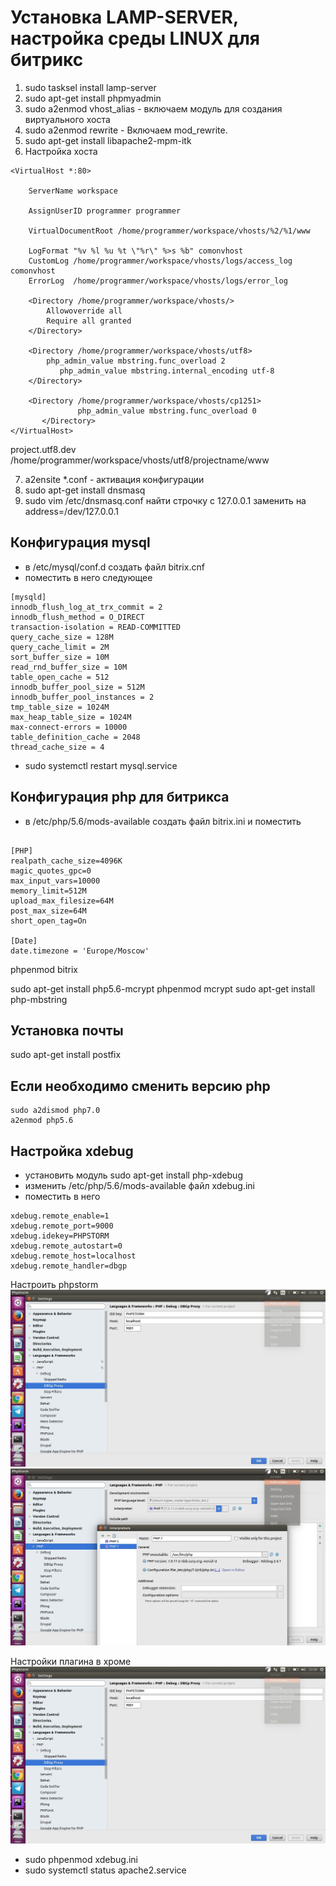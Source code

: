 # Установка LAMP-SERVER, настройка среды LINUX для битрикс

1. sudo tasksel install lamp-server
2. sudo apt-get install phpmyadmin
3. sudo a2enmod vhost_alias - включаем модуль для создания виртуального хоста
4. sudo a2enmod rewrite - Включаем  mod_rewrite.
5. sudo apt-get install libapache2-mpm-itk
6. Настройка хоста
```
<VirtualHost *:80>

    ServerName workspace

    AssignUserID programmer programmer

    VirtualDocumentRoot /home/programmer/workspace/vhosts/%2/%1/www

    LogFormat "%v %l %u %t \"%r\" %>s %b" comonvhost
    CustomLog /home/programmer/workspace/vhosts/logs/access_log comonvhost
    ErrorLog  /home/programmer/workspace/vhosts/logs/error_log    

    <Directory /home/programmer/workspace/vhosts/>
        Allowoverride all
        Require all granted
    </Directory>

    <Directory /home/programmer/workspace/vhosts/utf8>
        php_admin_value mbstring.func_overload 2
           php_admin_value mbstring.internal_encoding utf-8    
    </Directory>

    <Directory /home/programmer/workspace/vhosts/cp1251>
               php_admin_value mbstring.func_overload 0
       </Directory>
</VirtualHost>

```
project.utf8.dev
/home/programmer/workspace/vhosts/utf8/projectname/www

7. a2ensite *.conf - активация конфигурации
8. sudo apt-get install dnsmasq
9. sudo vim /etc/dnsmasq.conf найти строчку с 127.0.0.1   заменить на address=/dev/127.0.0.1

## Конфигурация mysql 
- в /etc/mysql/conf.d  создать файл bitrix.cnf
- поместить в него следующее
```
[mysqld]
innodb_flush_log_at_trx_commit = 2
innodb_flush_method = O_DIRECT
transaction-isolation = READ-COMMITTED
query_cache_size = 128M
query_cache_limit = 2M
sort_buffer_size = 10M
read_rnd_buffer_size = 10M
table_open_cache = 512
innodb_buffer_pool_size = 512M
innodb_buffer_pool_instances = 2
tmp_table_size = 1024M
max_heap_table_size = 1024M
max-connect-errors = 10000
table_definition_cache = 2048
thread_cache_size = 4

```
- sudo systemctl restart mysql.service

## Конфигурация php для битрикса
- в /etc/php/5.6/mods-available создать файл bitrix.ini и поместить 
```

[PHP]
realpath_cache_size=4096K
magic_quotes_gpc=0
max_input_vars=10000
memory_limit=512M
upload_max_filesize=64M
post_max_size=64M
short_open_tag=On

[Date]
date.timezone = 'Europe/Moscow'

```
phpenmod bitrix

sudo apt-get install php5.6-mcrypt
phpenmod mcrypt
sudo apt-get install php-mbstring

## Установка почты
sudo apt-get install postfix


## Если необходимо сменить версию php
```
sudo a2dismod php7.0
a2enmod php5.6
```

## Настройка xdebug
- установить модуль sudo apt-get install php-xdebug
- изменить  /etc/php/5.6/mods-available файл xdebug.ini
- поместить в него 
```
xdebug.remote_enable=1
xdebug.remote_port=9000
xdebug.idekey=PHPSTORM
xdebug.remote_autostart=0
xdebug.remote_host=localhost
xdebug.remote_handler=dbgp

```
Настроить phpstorm ![alt text](../phpstorm_settings_xdebug.jpg)
![alt text](../phpstorm_settings_php.jpg)

Настройки плагина в хроме
![alt text](../phpstorm_settings_xdebug.jpg)

- sudo phpenmod xdebug.ini 
- sudo systemctl status apache2.service

